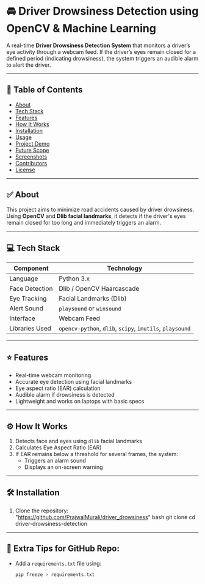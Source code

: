 # 🚘 Driver Drowsiness Detection using OpenCV & Machine Learning

A real-time **Driver Drowsiness Detection System** that monitors a driver’s eye activity through a webcam feed. If the driver’s eyes remain closed for a defined period (indicating drowsiness), the system triggers an audible alarm to alert the driver.

---

## 📌 Table of Contents
- [About](#about)
- [Tech Stack](#tech-stack)
- [Features](#features)
- [How It Works](#how-it-works)
- [Installation](#installation)
- [Usage](#usage)
- [Project Demo](#project-demo)
- [Future Scope](#future-scope)
- [Screenshots](#screenshots)
- [Contributors](#contributors)
- [License](#license)

---

## ✅ About

This project aims to minimize road accidents caused by driver drowsiness. Using **OpenCV** and **Dlib facial landmarks**, it detects if the driver's eyes remain closed for too long and immediately triggers an alarm.

---

## 💻 Tech Stack

| Component      | Technology              |
|----------------|--------------------------|
| Language       | Python 3.x               |
| Face Detection | Dlib / OpenCV Haarcascade |
| Eye Tracking   | Facial Landmarks (Dlib)  |
| Alert Sound    | `playsound` or `winsound` |
| Interface      | Webcam Feed              |
| Libraries Used | `opencv-python`, `dlib`, `scipy`, `imutils`, `playsound` |

---

## ⭐ Features

- Real-time webcam monitoring
- Accurate eye detection using facial landmarks
- Eye aspect ratio (EAR) calculation
- Audible alarm if drowsiness is detected
- Lightweight and works on laptops with basic specs

---

## ⚙️ How It Works

1. Detects face and eyes using `dlib` facial landmarks
2. Calculates Eye Aspect Ratio (EAR)
3. If EAR remains below a threshold for several frames, the system:
   - Triggers an alarm sound
   - Displays an on-screen warning

---

## 🛠️ Installation

1. Clone the repository: "https://github.com/PrajwalMurali/driver_drowsiness" bash
   git clone 
   cd driver-drowsiness-detection




---

## 📁 Extra Tips for GitHub Repo:

- Add a `requirements.txt` file using:
  ```bash
  pip freeze > requirements.txt
